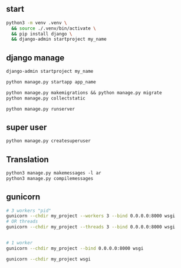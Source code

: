 ## start
```sh
python3 -m venv .venv \
  && source ./.venv/bin/activate \
  && pip install django \
  && django-admin startproject my_name
```


## django manage
```txt
django-admin startproject my_name

python manage.py startapp app_name

python manage.py makemigrations && python manage.py migrate
python manage.py collectstatic

python manage.py runserver
```


## super user
```txt
python manage.py createsuperuser
```


## Translation
```txt
python3 manage.py makemessages -l ar
python3 manage.py compilemessages
```


## gunicorn
```bash
# 3 workers "pid"
gunicorn --chdir my_project --workers 3 --bind 0.0.0.0:8000 wsgi
# OR threads
gunicorn --chdir my_project --threads 3 --bind 0.0.0.0:8000 wsgi


# 1 worker
gunicorn --chdir my_project --bind 0.0.0.0:8000 wsgi

gunicorn --chdir my_project wsgi
```

